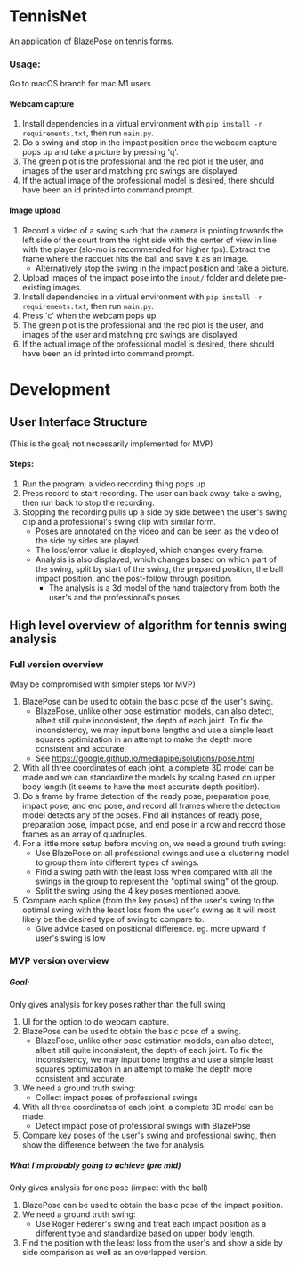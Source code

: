 # TennisNet
 
An application of BlazePose on tennis forms.

### Usage:

Go to macOS branch for mac M1 users.

#### Webcam capture

1.  Install dependencies in a virtual environment with `pip install -r requirements.txt`, then run `main.py`.
2.  Do a swing and stop in the impact position once the webcam capture pops up and take a picture by pressing 'q'.
3.  The green plot is the professional and the red plot is the user, and images of the user and matching pro swings are displayed.
4.	If the actual image of the professional model is desired, there should have been an id printed into command prompt.

#### Image upload

1.  Record a video of a swing such that the camera is pointing towards the left side of the court from the right side with the center of view in line with the player (slo-mo is recommended for higher fps). Extract the frame where the racquet hits the ball and save it as an image.
	-  Alternatively stop the swing in the impact position and take a picture.
2.  Upload images of the impact pose into the `input/` folder and delete pre-existing images.
3.  Install dependencies in a virtual environment with `pip install -r requirements.txt`, then run `main.py`.
4.  Press 'c' when the webcam pops up.
5.  The green plot is the professional and the red plot is the user, and images of the user and matching pro swings are displayed.
6.	If the actual image of the professional model is desired, there should have been an id printed into command prompt.
	

# Development

## User Interface Structure

(This is the goal; not necessarily implemented for MVP)

#### Steps:
1.  Run the program; a video recording thing pops up
2.  Press record to start recording. The user can back away, take a swing, then run back to stop the recording.
3.  Stopping the recording pulls up a side by side between the user's swing clip and a professional's swing clip with similar form.
    -  Poses are annotated on the video and can be seen as the video of the side by sides are played.
    -  The loss/error value is displayed, which changes every frame.
    -  Analysis is also displayed, which changes based on which part of the swing, split by start of the swing, the prepared position, the ball impact position, and the post-follow through position.
       -  The analysis is a 3d model of the hand trajectory from both the user's and the professional's poses.

## High level overview of algorithm for tennis swing analysis

### Full version overview

(May be compromised with simpler steps for MVP)

1.  BlazePose can be used to obtain the basic pose of the user's swing.
    -  BlazePose, unlike other pose estimation models, can also detect, albeit still quite inconsistent, the depth of each joint. To fix the inconsistency, we may input bone lengths and use a simple least squares optimization in an attempt to make the depth more consistent and accurate.
	-  See https://google.github.io/mediapipe/solutions/pose.html
2.  With all three coordinates of each joint, a complete 3D model can be made and we can standardize the models by scaling based on upper body length (it seems to have the most accurate depth position).
3.  Do a frame by frame detection of the ready pose, preparation pose, impact pose, and end pose, and record all frames where the detection model detects any of the poses. Find all instances of ready pose, preparation pose, impact pose, and end pose in a row and record those frames as an array of quadruples.
4.  For a little more setup before moving on, we need a ground truth swing:
    -  Use BlazePose on all professional swings and use a clustering model to group them into different types of swings.
	-  Find a swing path with the least loss when compared with all the swings in the group to represent the "optimal swing" of the group.
    -  Split the swing using the 4 key poses mentioned above.
5.  Compare each splice (from the key poses) of the user's swing to the optimal swing with the least loss from the user's swing as it will most likely be the desired type of swing to compare to.
    -  Give advice based on positional difference. eg. more upward if user's swing is low

### MVP version overview

##### Goal:

Only gives analysis for key poses rather than the full swing

1.  UI for the option to do webcam capture.
2.  BlazePose can be used to obtain the basic pose of a swing.
    -  BlazePose, unlike other pose estimation models, can also detect, albeit still quite inconsistent, the depth of each joint. To fix the inconsistency, we may input bone lengths and use a simple least squares optimization in an attempt to make the depth more consistent and accurate.
3.  We need a ground truth swing:
    -  Collect impact poses of professional swings
4.  With all three coordinates of each joint, a complete 3D model can be made.
    -  Detect impact pose of professional swings with BlazePose
5.  Compare key poses of the user's swing and professional swing, then show the difference between the two for analysis.

##### What I'm probably going to achieve (pre mid)

Only gives analysis for one pose (impact with the ball)

1.  BlazePose can be used to obtain the basic pose of the impact position.
2.  We need a ground truth swing:
    -  Use Roger Federer's swing and treat each impact position as a different type and standardize based on upper body length.
3.  Find the position with the least loss from the user's and show a side by side comparison as well as an overlapped version.
